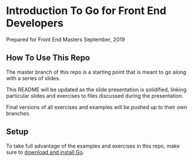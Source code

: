 # Introduction To Go for Front End Developers

Prepared for Front End Masters
September, 2019

## How To Use This Repo

The master branch of this repo is a starting point that is meant to go along
with a series of slides.

This README will be updated as the slide presentation is solidified, linking
particular slides and exercises to files discussed during the presentation.

Final versions of all exercises and examples will be pushed up to their own
branches.

## Setup

To take full advantage of the examples and exercises in this repo, make sure to
[download and install Go](golang.org/dl).
